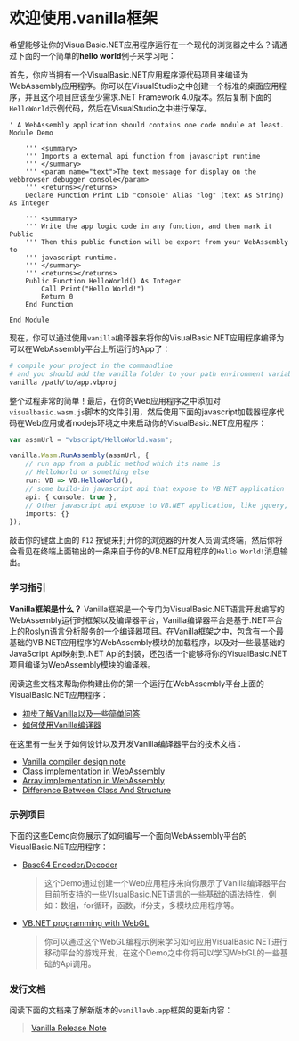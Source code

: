# 欢迎使用.vanilla框架

希望能够让你的VisualBasic.NET应用程序运行在一个现代的浏览器之中么？请通过下面的一个简单的**hello world**例子来学习吧：

首先，你应当拥有一个VisualBasic.NET应用程序源代码项目来编译为WebAssembly应用程序。你可以在VisualStudio之中创建一个标准的桌面应用程序，并且这个项目应该至少需求.NET Framework 4.0版本。然后复制下面的``HelloWorld``示例代码，然后在VisualStudio之中进行保存。 

```vbnet
' A WebAssembly application should contains one code module at least.
Module Demo

    ''' <summary>
    ''' Imports a external api function from javascript runtime
    ''' </summary>
    ''' <param name="text">The text message for display on the webbrowser debugger console</param>
    ''' <returns></returns>
    Declare Function Print Lib "console" Alias "log" (text As String) As Integer

    ''' <summary>
    ''' Write the app logic code in any function, and then mark it Public 
    ''' Then this public function will be export from your WebAssembly to 
    ''' javascript runtime.
    ''' </summary>
    ''' <returns></returns>
    Public Function HelloWorld() As Integer 
        Call Print("Hello World!")
        Return 0
    End Function

End Module
```

现在，你可以通过使用``vanilla``编译器来将你的VisualBasic.NET应用程序编译为可以在WebAssembly平台上所运行的App了：

```bash
# compile your project in the commandline
# and you should add the vanilla folder to your path environment variables.
vanilla /path/to/app.vbproj
```

整个过程非常的简单！最后，在你的Web应用程序之中添加对``visualbasic.wasm.js``脚本的文件引用，然后使用下面的javascript加载器程序代码在Web应用或者nodejs环境之中来启动你的VisualBasic.NET应用程序：

```typescript
var assmUrl = "vbscript/HelloWorld.wasm";

vanilla.Wasm.RunAssembly(assmUrl, {
    // run app from a public method which its name is
    // HelloWorld or something else
    run: VB => VB.HelloWorld(),
    // some build-in javascript api that expose to VB.NET application
    api: { console: true },
    // Other javascript api expose to VB.NET application, like jquery, bootstrap, etc
    imports: {}
});
```

敲击你的键盘上面的 ``F12`` 按键来打开你的浏览器的开发人员调试终端，然后你将会看见在终端上面输出的一条来自于你的VB.NET应用程序的``Hello World!``消息输出。

### 学习指引

**Vanilla框架是什么？** Vanilla框架是一个专门为VisualBasic.NET语言开发编写的WebAssembly运行时框架以及编译器平台，Vanilla编译器平台是基于.NET平台上的Roslyn语言分析服务的一个编译器项目。在Vanilla框架之中，包含有一个最基础的VB.NET应用程序的WebAssembly模块的加载程序，以及对一些最基础的JavaScript Api映射到.NET Api的封装，还包括一个能够将你的VisualBasic.NET项目编译为WebAssembly模块的编译器。

阅读这些文档来帮助你构建出你的第一个运行在WebAssembly平台上面的VisualBasic.NET应用程序：

+ [初步了解Vanilla以及一些简单问答](#webassembly)
+ [如何使用Vanilla编译器](#use_compiler)

在这里有一些关于如何设计以及开发Vanilla编译器平台的技术文档：

+ [Vanilla compiler design note](#compiler_design_notes)
+ [Class implementation in WebAssembly](#class_impl)
+ [Array implementation in WebAssembly](#array_impl)
+ [Difference Between Class And Structure](#class_struct_difference)

### 示例项目

下面的这些Demo向你展示了如何编写一个面向WebAssembly平台的VisualBasic.NET应用程序：

+ [Base64 Encoder/Decoder](/vbscripts/base64.html)
  > 这个Demo通过创建一个Web应用程序来向你展示了Vanilla编译器平台目前所支持的一些VIsualBasic.NET语言的一些基础的语法特性，例如：数组，for循环，函数，if分支，多模块应用程序等。
+ [VB.NET programming with WebGL](/vbscripts/webgl.html)
  > 你可以通过这个WebGL编程示例来学习如何应用VisualBasic.NET进行移动平台的游戏开发，在这个Demo之中你将可以学习WebGL的一些基础的Api调用。

### 发行文档

阅读下面的文档来了解新版本的``vanillavb.app``框架的更新内容：

> [Vanilla Release Note](#release_notes)